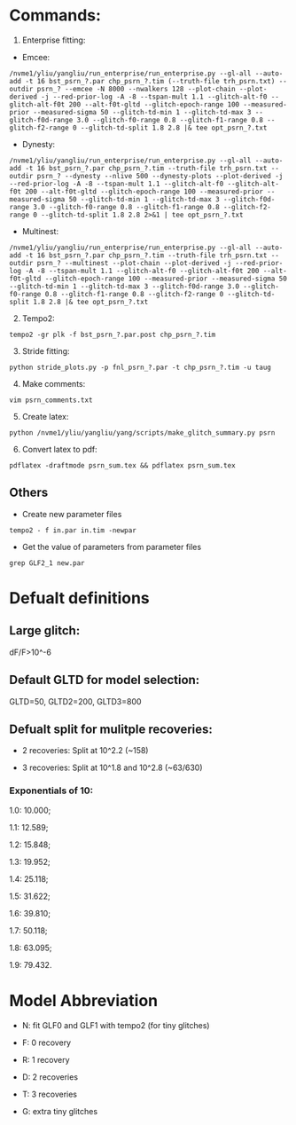 # Commands:

1. Enterprise fitting:

- Emcee:

`/nvme1/yliu/yangliu/run_enterprise/run_enterprise.py --gl-all --auto-add -t 16 bst_psrn_?.par chp_psrn_?.tim (--truth-file trh_psrn.txt) --outdir psrn_? --emcee -N 8000 --nwalkers 128 --plot-chain --plot-derived -j --red-prior-log -A -8 --tspan-mult 1.1 --glitch-alt-f0 --glitch-alt-f0t 200 --alt-f0t-gltd --glitch-epoch-range 100 --measured-prior --measured-sigma 50 --glitch-td-min 1 --glitch-td-max 3 --glitch-f0d-range 3.0 --glitch-f0-range 0.8 --glitch-f1-range 0.8 --glitch-f2-range 0 --glitch-td-split 1.8 2.8 |& tee opt_psrn_?.txt`

- Dynesty:

`/nvme1/yliu/yangliu/run_enterprise/run_enterprise.py --gl-all --auto-add -t 16 bst_psrn_?.par chp_psrn_?.tim --truth-file trh_psrn.txt --outdir psrn_? --dynesty --nlive 500 --dynesty-plots --plot-derived -j --red-prior-log -A -8 --tspan-mult 1.1 --glitch-alt-f0 --glitch-alt-f0t 200 --alt-f0t-gltd --glitch-epoch-range 100 --measured-prior --measured-sigma 50 --glitch-td-min 1 --glitch-td-max 3 --glitch-f0d-range 3.0 --glitch-f0-range 0.8 --glitch-f1-range 0.8 --glitch-f2-range 0 --glitch-td-split 1.8 2.8 2>&1 | tee opt_psrn_?.txt`

- Multinest:

`/nvme1/yliu/yangliu/run_enterprise/run_enterprise.py --gl-all --auto-add -t 16 bst_psrn_?.par chp_psrn_?.tim --truth-file trh_psrn.txt --outdir psrn_? --multinest --plot-chain --plot-derived -j --red-prior-log -A -8 --tspan-mult 1.1 --glitch-alt-f0 --glitch-alt-f0t 200 --alt-f0t-gltd --glitch-epoch-range 100 --measured-prior --measured-sigma 50 --glitch-td-min 1 --glitch-td-max 3 --glitch-f0d-range 3.0 --glitch-f0-range 0.8 --glitch-f1-range 0.8 --glitch-f2-range 0 --glitch-td-split 1.8 2.8 |& tee opt_psrn_?.txt`

2. Tempo2:

`tempo2 -gr plk -f bst_psrn_?.par.post chp_psrn_?.tim`

3. Stride fitting:

`python stride_plots.py -p fnl_psrn_?.par -t chp_psrn_?.tim -u taug`

4. Make comments:

`vim psrn_comments.txt`

5. Create latex:

`python /nvme1/yliu/yangliu/yang/scripts/make_glitch_summary.py psrn`

6. Convert latex to pdf:

`pdflatex -draftmode psrn_sum.tex && pdflatex psrn_sum.tex`

## Others

- Create new parameter files

`tempo2 - f in.par in.tim -newpar`

- Get the value of parameters from parameter files

`grep GLF2_1 new.par`


# Defualt definitions

## Large glitch:

dF/F>10^-6

## Default GLTD for model selection:

GLTD=50, GLTD2=200, GLTD3=800

## Defualt split for mulitple recoveries:

- 2 recoveries: Split at 10^2.2 (~158)

- 3 recoveries: Split at 10^1.8 and 10^2.8 (~63/630)

### Exponentials of 10:

1.0: 10.000;

1.1: 12.589;

1.2: 15.848;

1.3: 19.952;

1.4: 25.118;

1.5: 31.622;

1.6: 39.810;

1.7: 50.118;

1.8: 63.095;

1.9: 79.432.


# Model Abbreviation

- N: fit GLF0 and GLF1 with tempo2 (for tiny glitches)

- F: 0 recovery

- R: 1 recovery

- D: 2 recoveries

- T: 3 recoveries

- G: extra tiny glitches